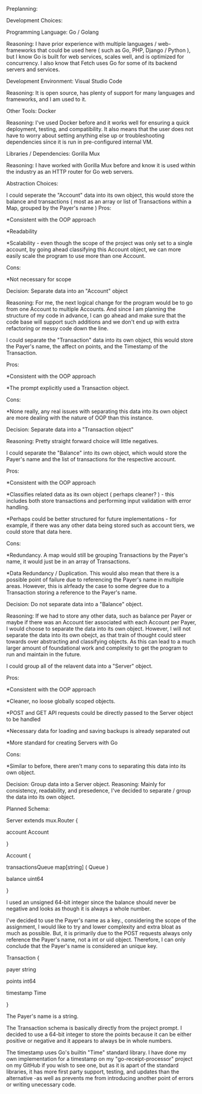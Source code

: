 Preplanning:

Development Choices:

Programming Language: Go / Golang

Reasoning: I have prior experience with multiple languages / web-frameworks that could be used here ( such as Go, PHP, Django / Python ), but I know Go is built for web services, scales well, and is optimized for concurrency. I also know that Fetch uses Go for some of its backend servers and services.

Development Environment: Visual Studio Code

Reasoning: It is open source, has plenty of support for many languages and frameworks, and I am used to it.

Other Tools: Docker

Reasoning: I've used Docker before and it works well for ensuring a quick deployment, testing, and compatibility. It also means that the user does not have to worry about setting anything else up or troubleshooting dependencies since it is run in pre-configured internal VM.

Libraries / Dependencies: Gorilla Mux

Reasoning: I have worked with Gorilla Mux before and know it is used within the industry as an HTTP router for Go web servers.

Abstraction Choices:

I could seperate the "Account" data into its own object, this would store the balance and transactions ( most as an array or list of Transactions within a Map, grouped by the Payer's name ) Pros:

*Consistent with the OOP approach

*Readability

*Scalability - even though the scope of the project was only set to a single account, by going ahead classifying this Account object, we can more easily scale the program to use more than one Account.

Cons:

*Not necessary for scope

Decision: Separate data into an "Account" object

Reasoning: For me, the next logical change for the program would be to go from one Account to multiple Accounts. And since I am planning the structure of my code in advance, I can go ahead and make sure that the code base will support such additions and we don't end up with extra refactoring or messy code down the line.

I could separate the "Transaction" data into its own object, this would store the Payer's name, the affect on points, and the Timestamp of the Transaction.

Pros:

*Consistent with the OOP approach

*The prompt explicitly used a Transaction object.

Cons:

*None really, any real issues with separating this data into its own object are more dealing with the nature of OOP than this instance.

Decision: Separate data into a "Transaction object"

Reasoning: Pretty straight forward choice will little negatives.

I could separate the "Balance" into its own object, which would store the Payer's name and the list of transactions for the respective account.

Pros:

*Consistent with the OOP approach

*Classifies related data as its own object ( perhaps cleaner? ) - this includes both store transactions and performing input validation with error handling.

*Perhaps could be better structured for future implementations - for example, if there was any other data being stored such as account tiers, we could store that data here.

Cons:

*Redundancy. A map would still be grouping Transactions by the Payer's name, it would just be in an array of Transactions.

*Data Redundancy / Duplication. This would also mean that there is a possible point of failure due to referencing the Payer's name in multiple areas. However, this is alrfeady the case to some degree due to a Transaction storing a reference to the Payer's name.

Decision: Do not separate data into a "Balance" object.

Reasoning: If we had to store any other data, such as balance per Payer or maybe if there was an Account tier associated with each Account per Payer, I would choose to separate the data into its own object. However, I will not separate the data into its own obejct, as that train of thought could steer towards over abstracting and classifying objects. As this can lead to a much larger amount of foundational work and complexity to get the program to run and maintain in the future.

I could group all of the relavent data into a "Server" object.

Pros:

*Consistent with the OOP approach

*Cleaner, no loose globally scoped objects.

*POST and GET API requests could be directly passed to the Server object to be handled

*Necessary data for loading and saving backups is already separated out

*More standard for creating Servers with Go

Cons:

*Similar to before, there aren't many cons to separating this data into its own object.

Decision: Group data into a Server object. Reasoning: Mainly for consistency, readability, and presedence, I've decided to separate / group the data into its own object.

Planned Schema:

Server extends mux.Router {

account Account

}

Account {

transactionsQueue map[string] ( Queue )

balance uint64

}

I used an unsigned 64-bit integer since the balance should never be negative and looks as though it is always a whole number.

I've decided to use the Payer's name as a key., considering the scope of the assignment, I would like to try and lower complexity and extra bloat as much as possible. But, it is primarily due to the POST requests always only reference the Payer's name, not a int or uid object. Therefore, I can only conclude that the Payer's name is considered an unique key.

Transaction {

payer string

points int64

timestamp Time

}

The Payer's name is a string.

The Transaction schema is basically directly from the project prompt. I decided to use a 64-bit integer to store the points because it can be either positive or negative and it appears to always be in whole numbers.

The timestamp uses Go's builtin "Time" standard library. I have done my own implementation for a timestamp on my "go-receipt-processor" project on my GitHub if you wish to see one, but as it is apart of the standard libraries, it has more first party support, testing, and updates than the alternative -as well as prevents me from introducing another point of errors or writing unecessary code.
